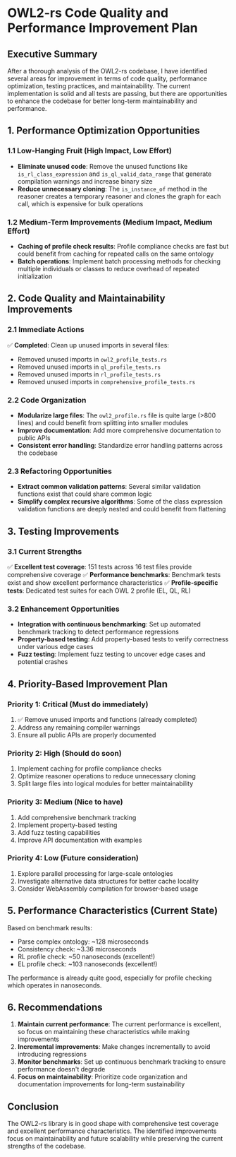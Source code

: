 # OWL2-rs Code Quality and Performance Improvement Plan

## Executive Summary

After a thorough analysis of the OWL2-rs codebase, I have identified several areas for improvement in terms of code quality, performance optimization, testing practices, and maintainability. The current implementation is solid and all tests are passing, but there are opportunities to enhance the codebase for better long-term maintainability and performance.

## 1. Performance Optimization Opportunities

### 1.1 Low-Hanging Fruit (High Impact, Low Effort)
- **Eliminate unused code**: Remove the unused functions like `is_rl_class_expression` and `is_ql_valid_data_range` that generate compilation warnings and increase binary size
- **Reduce unnecessary cloning**: The `is_instance_of` method in the reasoner creates a temporary reasoner and clones the graph for each call, which is expensive for bulk operations

### 1.2 Medium-Term Improvements (Medium Impact, Medium Effort)
- **Caching of profile check results**: Profile compliance checks are fast but could benefit from caching for repeated calls on the same ontology
- **Batch operations**: Implement batch processing methods for checking multiple individuals or classes to reduce overhead of repeated initialization

## 2. Code Quality and Maintainability Improvements

### 2.1 Immediate Actions
✅ **Completed**: Clean up unused imports in several files:
- Removed unused imports in `owl2_profile_tests.rs`
- Removed unused imports in `ql_profile_tests.rs` 
- Removed unused imports in `rl_profile_tests.rs`
- Removed unused imports in `comprehensive_profile_tests.rs`

### 2.2 Code Organization
- **Modularize large files**: The `owl2_profile.rs` file is quite large (>800 lines) and could benefit from splitting into smaller modules
- **Improve documentation**: Add more comprehensive documentation to public APIs
- **Consistent error handling**: Standardize error handling patterns across the codebase

### 2.3 Refactoring Opportunities
- **Extract common validation patterns**: Several similar validation functions exist that could share common logic
- **Simplify complex recursive algorithms**: Some of the class expression validation functions are deeply nested and could benefit from flattening

## 3. Testing Improvements

### 3.1 Current Strengths
✅ **Excellent test coverage**: 151 tests across 16 test files provide comprehensive coverage
✅ **Performance benchmarks**: Benchmark tests exist and show excellent performance characteristics
✅ **Profile-specific tests**: Dedicated test suites for each OWL 2 profile (EL, QL, RL)

### 3.2 Enhancement Opportunities
- **Integration with continuous benchmarking**: Set up automated benchmark tracking to detect performance regressions
- **Property-based testing**: Add property-based tests to verify correctness under various edge cases
- **Fuzz testing**: Implement fuzz testing to uncover edge cases and potential crashes

## 4. Priority-Based Improvement Plan

### Priority 1: Critical (Must do immediately)
1. ✅ Remove unused imports and functions (already completed)
2. Address any remaining compiler warnings
3. Ensure all public APIs are properly documented

### Priority 2: High (Should do soon)
1. Implement caching for profile compliance checks
2. Optimize reasoner operations to reduce unnecessary cloning
3. Split large files into logical modules for better maintainability

### Priority 3: Medium (Nice to have)
1. Add comprehensive benchmark tracking
2. Implement property-based testing
3. Add fuzz testing capabilities
4. Improve API documentation with examples

### Priority 4: Low (Future consideration)
1. Explore parallel processing for large-scale ontologies
2. Investigate alternative data structures for better cache locality
3. Consider WebAssembly compilation for browser-based usage

## 5. Performance Characteristics (Current State)

Based on benchmark results:
- Parse complex ontology: ~128 microseconds
- Consistency check: ~3.36 microseconds
- RL profile check: ~50 nanoseconds (excellent!)
- EL profile check: ~103 nanoseconds (excellent!)

The performance is already quite good, especially for profile checking which operates in nanoseconds.

## 6. Recommendations

1. **Maintain current performance**: The current performance is excellent, so focus on maintaining these characteristics while making improvements
2. **Incremental improvements**: Make changes incrementally to avoid introducing regressions
3. **Monitor benchmarks**: Set up continuous benchmark tracking to ensure performance doesn't degrade
4. **Focus on maintainability**: Prioritize code organization and documentation improvements for long-term sustainability

## Conclusion

The OWL2-rs library is in good shape with comprehensive test coverage and excellent performance characteristics. The identified improvements focus on maintainability and future scalability while preserving the current strengths of the codebase.